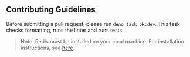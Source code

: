 ## Contributing Guidelines

Before submitting a pull request, please run `deno task ok:dev`. This task
checks formatting, runs the linter and runs tests.

> Note: Redis must be installed on your local machine. For installation
> instructions, see [here](https://redis.io/docs/getting-started/installation/).
